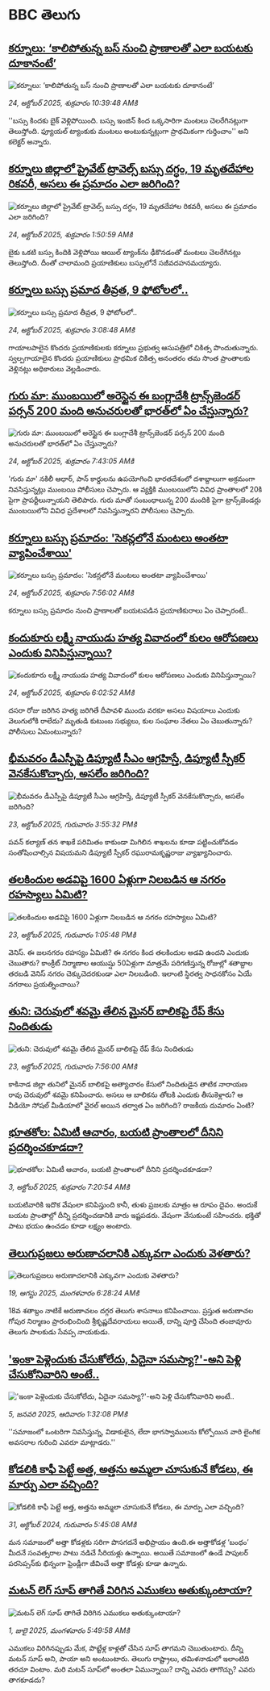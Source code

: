 # BBC తెలుగు## [కర్నూలు: ‘కాలిపోతున్న బస్ నుంచి ప్రాణాలతో ఎలా బయటకు దూకానంటే’](https://www.bbc.com/telugu/articles/cql96xdxk6qo?at_medium=RSS&at_campaign=rss?at_campaign=githubrss)![కర్నూలు: ‘కాలిపోతున్న బస్ నుంచి ప్రాణాలతో ఎలా బయటకు దూకానంటే’](https://ichef.bbci.co.uk/ace/ws/240/cpsprodpb/5ba9/live/e6ad0c90-b0c2-11f0-aa13-0b0479f6f42a.png)_24, అక్టోబర్ 2025, శుక్రవారం 10:39:48 AMకి_''బస్సు కిందకు బైక్ వెళ్లిపోయింది. బస్సు ఇంజిన్ కింద ఒక్కసారిగా మంటలు చెలరేగినట్లుగా తెలుస్తోంది. ఫ్యూయల్ ట్యాంకుకు మంటలు అంటుకున్నట్లుగా ప్రాథమికంగా గుర్తించాం'' అని కలెక్టర్ అన్నారు.## [కర్నూలు జిల్లాలో ప్రైవేట్ ట్రావెల్స్ బస్సు దగ్ధం, 19 మృతదేహాల రికవరీ,   అసలు ఈ ప్రమాదం ఎలా జరిగింది? ](https://www.bbc.com/telugu/articles/cvgkp191718o?at_medium=RSS&at_campaign=rss?at_campaign=githubrss)![కర్నూలు జిల్లాలో ప్రైవేట్ ట్రావెల్స్ బస్సు దగ్ధం, 19 మృతదేహాల రికవరీ,   అసలు ఈ ప్రమాదం ఎలా జరిగింది? ](https://ichef.bbci.co.uk/ace/standard/240/cpsprodpb/4cad/live/efac5f00-b0ac-11f0-b2a1-6f537f66f9aa.jpg)_24, అక్టోబర్ 2025, శుక్రవారం 1:50:59 AMకి_బైకు ఒకటి బస్సు కిందికి వెళ్లిపోయి ఆయిల్ ట్యాంక్‌ను ఢీకొనడంతో మంటలు చెలరేగినట్లు తెలుస్తోంది. దీంతో చాలామంది ప్రయాణికులు బస్సులోనే సజీవదహనమయ్యారు.## [కర్నూలు బస్సు ప్రమాద తీవ్రత, 9 ఫోటోలలో..](https://www.bbc.com/telugu/articles/c5y06k323g7o?at_medium=RSS&at_campaign=rss?at_campaign=githubrss)![కర్నూలు బస్సు ప్రమాద తీవ్రత, 9 ఫోటోలలో..](https://ichef.bbci.co.uk/ace/ws/240/cpsprodpb/5109/live/f02edca0-b084-11f0-9055-65ae99a3d66e.jpg)_24, అక్టోబర్ 2025, శుక్రవారం 3:08:48 AMకి_గాయాలపాలైన కొందరు ప్రయాణికులకు కర్నూలు ప్రభుత్వ ఆసుపత్రిలో చికిత్స పొందుతున్నారు. స్వల్పగాయాలైన కొందరు ప్రయాణికులు ప్రాథమిక చికిత్స అనంతరం తమ సొంత ప్రాంతాలకు వెళ్లినట్లు అధికారులు వెల్లడించారు.## [గురు మా: ముంబయిలో అరెస్టైన ఈ బంగ్లాదేశీ ట్రాన్స్‌జెండర్ పర్సన్‌ 200 మంది అనుచరులతో భారత్‌లో ఏం చేస్తున్నారు?](https://www.bbc.com/telugu/articles/c4g39dvj59jo?at_medium=RSS&at_campaign=rss?at_campaign=githubrss)![గురు మా: ముంబయిలో అరెస్టైన ఈ బంగ్లాదేశీ ట్రాన్స్‌జెండర్ పర్సన్‌ 200 మంది అనుచరులతో భారత్‌లో ఏం చేస్తున్నారు?](https://ichef.bbci.co.uk/ace/ws/240/cpsprodpb/6ce8/live/9d0d8e10-b032-11f0-aa13-0b0479f6f42a.jpg)_24, అక్టోబర్ 2025, శుక్రవారం 7:43:05 AMకి_'గురు మా' నకిలీ ఆధార్, పాన్ కార్డులను ఉపయోగించి భారతదేశంలో దశాబ్దాలుగా  అక్రమంగా నివసిస్తున్నట్లు ముంబయి పోలీసులు చెప్పారు. ఆ వ్యక్తికి ముంబయిలోని వివిధ ప్రాంతాలలో 20కి పైగా ప్రాపర్టీలున్నాయని తెలిపారు. గురు మాతో సంబంధాలున్న 200 మందికి పైగా ట్రాన్స్‌జెండర్లు ముంబయిలోని వివిధ ప్రదేశాలలో నివసిస్తున్నారని పోలీసులు చెప్పారు.## [కర్నూలు బస్సు ప్రమాదం: 'సెకన్లలోనే మంటలు అంతటా వ్యాపించేశాయి'](https://www.bbc.com/telugu/articles/c8eyp805p5lo?at_medium=RSS&at_campaign=rss?at_campaign=githubrss)![కర్నూలు బస్సు ప్రమాదం: 'సెకన్లలోనే మంటలు అంతటా వ్యాపించేశాయి'](https://ichef.bbci.co.uk/ace/ws/240/cpsprodpb/4f96/live/ef5289c0-b0ad-11f0-aa13-0b0479f6f42a.jpg)_24, అక్టోబర్ 2025, శుక్రవారం 7:56:02 AMకి_కర్నూలు బస్సు ప్రమాదం నుంచి ప్రాణాలతో బయటపడిన ప్రయాణికురాలు ఏం చెప్పారంటే..## [కందుకూరు లక్ష్మీ నాయుడు హత్య వివాదంలో కులం ఆరోపణలు ఎందుకు వినిపిస్తున్నాయి?](https://www.bbc.com/telugu/articles/c625jwx53n1o?at_medium=RSS&at_campaign=rss?at_campaign=githubrss)![కందుకూరు లక్ష్మీ నాయుడు హత్య వివాదంలో కులం ఆరోపణలు ఎందుకు వినిపిస్తున్నాయి?](https://ichef.bbci.co.uk/ace/standard/240/cpsprodpb/cff2/live/b1b1e930-b0a3-11f0-b2a1-6f537f66f9aa.jpg)_24, అక్టోబర్ 2025, శుక్రవారం 6:02:52 AMకి_దసరా రోజు జరిగిన హత్య జరిగితే దీపావళి ముందు వరకూ అసలు విషయాలు ఎందుకు వెలుగులోకి రాలేదు? మృతుడి కుటుంబ సభ్యులు, కుల సంఘాల నేతలు ఏం చెబుతున్నారు? పోలీసులు ఏమంటున్నారు?## [భీమవరం డీఎస్పీపై డిప్యూటీ సీఎం ఆగ్రహిస్తే, డిప్యూటీ స్పీకర్ వెనకేసుకొచ్చారు, అసలేం జరిగింది?](https://www.bbc.com/telugu/articles/cy7e05nrydeo?at_medium=RSS&at_campaign=rss?at_campaign=githubrss)![భీమవరం డీఎస్పీపై డిప్యూటీ సీఎం ఆగ్రహిస్తే, డిప్యూటీ స్పీకర్ వెనకేసుకొచ్చారు, అసలేం జరిగింది?](https://ichef.bbci.co.uk/ace/ws/240/cpsprodpb/85b0/live/27a4efb0-b023-11f0-8261-4d7901038185.jpg)_23, అక్టోబర్ 2025, గురువారం 3:55:32 PMకి_పవన్ కల్యాణ్ తన శాఖకే పరిమితం కాకుండా మిగిలిన శాఖలను కూడా పట్టించుకోవడం సంతోషించాల్సిన విషయమని డిప్యూటీ స్పీకర్ రఘురామకృష్ణరాజు వ్యాఖ్యానించారు.## [తలకిందుల అడవిపై 1600 ఏళ్లుగా నిలబడిన ఆ నగరం రహస్యాలు ఏమిటి?](https://www.bbc.com/telugu/articles/cp852g3vx87o?at_medium=RSS&at_campaign=rss?at_campaign=githubrss)![తలకిందుల అడవిపై 1600 ఏళ్లుగా నిలబడిన ఆ నగరం రహస్యాలు ఏమిటి?](https://ichef.bbci.co.uk/ace/ws/240/cpsprodpb/ca6c/live/451c0070-ae38-11f0-b2a1-6f537f66f9aa.jpg)_23, అక్టోబర్ 2025, గురువారం 1:05:48 PMకి_వెనిస్. ఈ జలనగరం రహస్యం ఏమిటి? ఈ నగరం కింద తలకిందుల అడవి ఉందని ఎందుకు చెబుతారు? కాంక్రీట్ నిర్మాణాల ఆయుష్షు 50ఏళ్లుగా మాత్రమే పరిగణిస్తున్న రోజుల్లో శతాబ్దాల తరబడి వెనిస్ నగరం చెక్కుచెదరకుండా ఎలా నిలబడింది. ఇలాంటి స్థిరత్వ సాధనకోసం ఏయే నగరాలు ప్రయత్నించాయి?## [తుని: చెరువులో శవమై తేలిన మైనర్ బాలికపై రేప్ కేసు నిందితుడు](https://www.bbc.com/telugu/articles/cp971zp1r8ko?at_medium=RSS&at_campaign=rss?at_campaign=githubrss)![తుని: చెరువులో శవమై తేలిన మైనర్ బాలికపై రేప్ కేసు నిందితుడు](https://ichef.bbci.co.uk/ace/ws/240/cpsprodpb/e402/live/fe0a0940-afd9-11f0-ba75-093eca1ac29b.jpg)_23, అక్టోబర్ 2025, గురువారం 7:56:00 AMకి_కాకినాడ జిల్లా తునిలో మైనర్ బాలికపై అత్యాచారం కేసులో నిందితుడైన  తాటిక నారాయణ రావు చెరువులో శవమై కనిపించారు. అసలు ఆ బాలికను తోటకి ఎందుకు తీసుకెళ్లారు? ఆ వీడియో సోషల్ మీడియాలో వైరల్ అయిన తర్వాత ఏం జరిగింది?  రాజకీయ దుమారం ఏంటి?## [భూతకోల: ఏమిటీ ఆచారం, బయటి ప్రాంతాలలో దీనిని ప్రదర్శించకూడదా?](https://www.bbc.com/telugu/articles/cr5qjnvzg7no?at_medium=RSS&at_campaign=rss?at_campaign=githubrss)![భూతకోల: ఏమిటీ ఆచారం, బయటి ప్రాంతాలలో దీనిని ప్రదర్శించకూడదా?](https://ichef.bbci.co.uk/ace/ws/240/cpsprodpb/c56a/live/c8838e90-9f8f-11f0-b741-177e3e2c2fc7.jpg)_3, అక్టోబర్ 2025, శుక్రవారం 7:20:54 AMకి_బయటివారికి ఇదొక వేషంలా కనిపిస్తుంది కానీ, తుళు ప్రజలకు మాత్రం ఆ రూపం దైవం. అందుకే బయట ప్రాంతాల్లో దీన్ని ప్రదర్శించడానికి వారు ఇష్టపడరు. వేషంగా వేసుకుంటే సహించరు. భక్తితో పాటు భయం ఉంచడం కూడా లక్ష్యం అంటారు.## [తెలుగుప్రజలు అరుణాచలానికి ఎక్కువగా ఎందుకు వెళతారు?](https://www.bbc.com/telugu/articles/c8jp32zrzxpo?at_medium=RSS&at_campaign=rss?at_campaign=githubrss)![తెలుగుప్రజలు అరుణాచలానికి ఎక్కువగా ఎందుకు వెళతారు?](https://ichef.bbci.co.uk/ace/ws/240/cpsprodpb/cf2d/live/01932bf0-7d85-11f0-98a0-956f61945264.jpg)_19, ఆగస్టు 2025, మంగళవారం 6:28:24 AMకి_18వ శతాబ్దం నాటికే అరుణాచలం దగ్గర తెలుగు శాసనాలు కనిపించాయి. ప్రస్తుత అరుణాచల గోపుర నిర్మాణం ప్రారంభించింది శ్రీకృష్ణదేవరాయలు అయితే, దాన్ని పూర్తి చేసింది తంజావూరు తెలుగు పాలకుడు సేవప్ప నాయకుడు.## ['ఇంకా పెళ్లెందుకు చేసుకోలేదు, ఏదైనా సమస్యా?'-అని పెళ్లి చేసుకోనివారిని అంటే..](https://www.bbc.com/telugu/articles/cgq1w3lz7yyo?at_medium=RSS&at_campaign=rss?at_campaign=githubrss)!['ఇంకా పెళ్లెందుకు చేసుకోలేదు, ఏదైనా సమస్యా?'-అని పెళ్లి చేసుకోనివారిని అంటే..](https://ichef.bbci.co.uk/ace/ws/240/cpsprodpb/f6de/live/72c94a60-cb3e-11ef-87df-d575b9a434a4.jpg)_5, జనవరి 2025, ఆదివారం 1:32:08 PMకి_''సమాజంలో ఒంటరిగా నివసిస్తున్న, విడాకులైన, లేదా భాగస్వాములను కోల్పోయిన వారి లైంగిక అవసరాల గురించి ఎవరూ మాట్లాడరు.''## [కోడలికి కాఫీ పెట్టే అత్త, అత్తను అమ్మలా చూసుకునే కోడలు, ఈ మార్పు ఎలా వచ్చింది?](https://www.bbc.com/telugu/articles/c1l41zl8el2o?at_medium=RSS&at_campaign=rss?at_campaign=githubrss)![కోడలికి కాఫీ పెట్టే అత్త, అత్తను అమ్మలా చూసుకునే కోడలు, ఈ మార్పు ఎలా వచ్చింది?](https://ichef.bbci.co.uk/ace/ws/240/cpsprodpb/2b61/live/9176a6d0-8b0e-11ef-a81b-b1eda9741da3.jpg)_31, అక్టోబర్ 2024, గురువారం 5:45:08 AMకి_మన సమాజంలో అత్తా కోడళ్లకు సరిగా పొసగదనే అభిప్రాయం ఉంది.ఈ అత్తాకోడళ్ల ‘బంధం’ మీదనే సంవత్సరాల పాటు నడిచే సీరియళ్లు ఉన్నాయి. అయితే సమాజంలో ఉండే పాపులర్ పరసెప్సన్‌కు భిన్నంగా ఫ్రెండ్లీగా జీవించే అత్తా కోడళ్లు కూడా ఉన్నారు.## [మటన్ లెగ్ సూప్ తాగితే విరిగిన ఎముకలు అతుక్కుంటాయా?](https://www.bbc.com/telugu/articles/c0l4g92j8kzo?at_medium=RSS&at_campaign=rss?at_campaign=githubrss)![మటన్ లెగ్ సూప్ తాగితే విరిగిన ఎముకలు అతుక్కుంటాయా?](https://ichef.bbci.co.uk/ace/ws/240/cpsprodpb/b31e/live/cce532c0-6d41-11f0-9462-bb509dc78127.jpg)_1, జులై 2025, మంగళవారం 5:49:58 AMకి_ఎముకలు విరిగినప్పుడు మేక, పొట్టేళ్ల కాళ్లతో చేసిన సూప్ తాగమని చెబుతుంటారు. దీన్ని మటన్ సూప్ అని, పాయా అని అంటుంటారు. తెలుగు రాష్ట్రాలు, తమిళనాడులో ఇలాంటిది తరచూ వింటాం. మరి మటన్ సూప్‌లో అంతలా ఏమున్నాయి? దాన్ని ఎవరు తాగొచ్చు? ఎవరు తాగకూడదు?